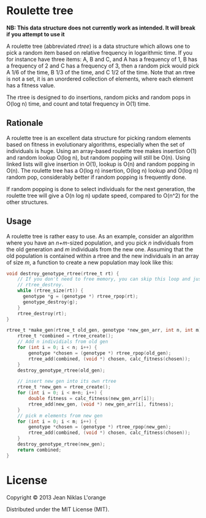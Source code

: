 # Roulette tree

**NB: This data structure does not currently work as intended. It will break if
  you attempt to use it**

A roulette tree (abbreviated *rtree*) is a data structure which allows one to
pick a random item based on relative frequency in logarithmic time. If you for
instance have three items: A, B and C, and A has a frequency of 1, B has a
frequency of 2 and C has a frequency of 3, then a random pick would pick A 1/6
of the time, B 1/3 of the time, and C 1/2 of the time. Note that an rtree is not
a set, it is an unordered collection of elements, where each element has a
fitness value.

The rtree is designed to do insertions, random picks and random pops in
O(log n) time, and count and total frequency in O(1) time.

## Rationale

A roulette tree is an excellent data structure for picking random elements based
on fitness in evolutionary algorithms, especially when the set of individuals is
huge. Using an array-based roulette tree makes insertion O(1) and random lookup
O(log n), but random popping will still be O(n). Using linked lists will give
insertion in O(1), lookup is O(n) and random popping in O(n). The roulette tree
has a O(log n) insertion, O(log n) lookup and O(log n) random pop, considerably
better if random popping is frequently done.

If random popping is done to select individuals for the next generation, the
roulette tree will give a O(n log n) update speed, compared to O(n^2) for the
other structures.

## Usage

A roulette tree is rather easy to use. As an example, consider an algorithm
where you have an *n+m*-sized population, and you pick *n* individuals from the
old generation and *m* individuals from the new one. Assuming that the old
population is contained within a rtree and the new individuals in an array of
size *m*, a function to create a new population may look like this:

```c
void destroy_genotype_rtree(rtree_t rt) {
    // If you don't need to free memory, you can skip this loop and just do
    // rtree_destroy.
    while (rtree_size(rt)) {
      genotype *g = (genotype *) rtree_rpop(rt);
      genotype_destroy(g);
    }
    rtree_destroy(rt);
}

rtree_t *make_gen(rtree_t old_gen, genotype *new_gen_arr, int n, int m) {
    rtree_t *combined = rtree_create();
    // Add n individials from old gen
    for (int i = 0; i < n; i++) {
        genotype *chosen = (genotype *) rtree_rpop(old_gen);
        rtree_add(combined, (void *) chosen, calc_fitness(chosen));
    }
    destroy_genotype_rtree(old_gen);

    // insert new gen into its own rtree
    rtree_t *new_gen = rtree_create();
    for (int i = 0; i < m+n; i++) {
        double fitness = calc_fitness(new_gen_arr[i]);
        rtree_add(new_gen, (void *) new_gen_arr[i], fitness);
    }
    // pick m elements from new gen
    for (int i = 0; i < m; i++) {
        genotype *chosen = (genotype *) rtree_rpop(new_gen);
        rtree_add(combined, (void *) chosen, calc_fitness(chosen));
    }
    destroy_genotype_rtree(new_gen);
    return combined;
}
```


# License

Copyright © 2013 Jean Niklas L'orange

Distributed under the MIT License (MIT).
